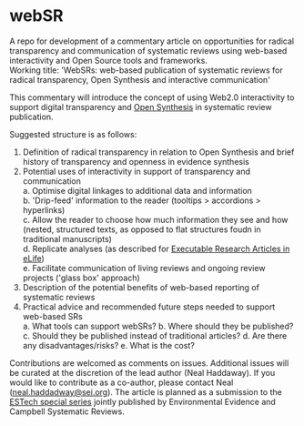 # webSR
A repo for development of a commentary article on opportunities for radical transparency and communication of systematic reviews using web-based interactivity and Open Source tools and frameworks.  
Working title: 'WebSRs: web-based publication of systematic reviews for radical transparency, Open Synthesis and interactive communication'

This commentary will introduce the concept of using Web2.0 interactivity to support digital transparency and <a href="https://opensynthesis.github.io/" target="_blank">Open Synthesis</a> in systematic review publication. 

Suggested structure is as follows:
1. Definition of radical transparency in relation to Open Synthesis and brief history of transparency and openness in evidence synthesis
2. Potential uses of interactivity in support of transparency and communication  
 a. Optimise digital linkages to additional data and information  
 b. 'Drip-feed' information to the reader (tooltips > accordions > hyperlinks)  
 c. Allow the reader to choose how much information they see and how (nested, structured texts, as opposed to flat structures foudn in traditional manuscripts)  
 d. Replicate analyses (as described for <a href="https://elifesciences.org/for-the-press/eb096af1/elife-launches-executable-research-articles-for-publishing-computationally-reproducible-results" target="_blank">Executable Research Articles in eLife</a>)  
 e. Facilitate communication of living reviews and ongoing review projects ('glass box' approach)  
3. Description of the potential benefits of web-based reporting of systematic reviews
4. Practical advice and recommended future steps needed to support web-based SRs  
 a. What tools can support webSRs?
 b. Where should they be published?
 c. Should they be published instead of traditional articles?
 d. Are there any disadvantages/risks?
 e. What is the cost?

Contributions are welcomed as comments on issues. Additional issues will be curated at the discretion of the lead author (Neal Haddaway). If you would like to contribute as a co-author, please contact Neal (<a href="mailto:neal.haddadway@sei.org">neal.haddadway@sei.org</a>). The article is planned as a submission to the <a href="https://estechseries.github.io/" target="_blank"> ESTech special series</a> jointly published by Environmental Evidence and Campbell Systematic Reviews.
